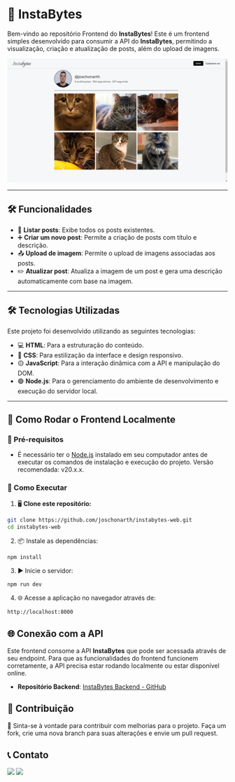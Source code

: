 # 📸 InstaBytes

Bem-vindo ao repositório Frontend do **InstaBytes**! Este é um frontend simples desenvolvido para consumir a API do **InstaBytes**, permitindo a visualização, criação e atualização de posts, além do upload de imagens.

![Tela inicial](./assets/images/screenshot.png)

---

## 🛠️ Funcionalidades

- 📃 **Listar posts**: Exibe todos os posts existentes.
- ➕ **Criar um novo post**: Permite a criação de posts com título e descrição.
- 📤 **Upload de imagem**: Permite o upload de imagens associadas aos posts.
- ✏️ **Atualizar post**: Atualiza a imagem de um post e gera uma descrição automaticamente com base na imagem.

---

## 🛠️ Tecnologias Utilizadas

Este projeto foi desenvolvido utilizando as seguintes tecnologias:

- 💻 **HTML**: Para a estruturação do conteúdo.
- 🎨 **CSS**: Para estilização da interface e design responsivo.
- 🟡 **JavaScript**: Para a interação dinâmica com a API e manipulação do DOM.
- 🟢 **Node.js**: Para o gerenciamento do ambiente de desenvolvimento e execução do servidor local.

---

## 🔧 Como Rodar o Frontend Localmente

### 📝 Pré-requisitos

- É necessário ter o [Node.js](https://nodejs.org/) instalado em seu computador antes de executar os comandos de instalação e execução do projeto. Versão recomendada: v20.x.x.


### 🚀 Como Executar

1. 🖥️ **Clone este repositório:**

```bash
git clone https://github.com/joschonarth/instabytes-web.git
cd instabytes-web
```

2. 📦 Instale as dependências:

```bash
npm install
```

3. ▶️ Inicie o servidor:

```bash
npm run dev
```

4. 🌐 Acesse a aplicação no navegador através de:

```bash
http://localhost:8000
```     

## 🌐 Conexão com a API

Este frontend consome a API **InstaBytes** que pode ser acessada através de seu endpoint. Para que as funcionalidades do frontend funcionem corretamente, a API precisa estar rodando localmente ou estar disponível online.

* **Repositório Backend**: [InstaBytes Backend - GitHub](https://github.com/joschonarth/instabytes-server)

## 🤝 Contribuição

🙌 Sinta-se à vontade para contribuir com melhorias para o projeto. Faça um fork, crie uma nova branch para suas alterações e envie um pull request.

## 📞 Contato

<div>
    <a href="https://www.linkedin.com/in/joschonarth/" target="_blank"><img src="https://img.shields.io/badge/LinkedIn-0077B5?style=for-the-badge&logo=linkedin&logoColor=white" target="_blank"></a>
    <a href="mailto:joschonarth@gmail.com" target="_blank"><img src="https://img.shields.io/badge/Gmail-D14836?style=for-the-badge&logo=gmail&logoColor=white" target="_blank"></a>
</div>